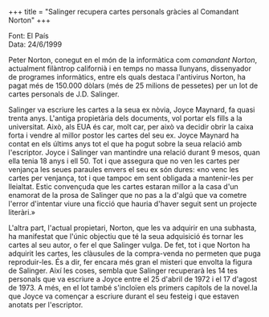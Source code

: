 +++
title = "Salinger recupera cartes personals gràcies al Comandant Norton"
+++

Font: El País  
Data: 24/6/1999

Peter Norton, conegut en el món de la informàtica com *comandant Norton*, actualment filàntrop californià i en temps no massa llunyans, dissenyador de programes informàtics, entre els quals destaca l'antivirus Norton, ha pagat més de 150.000 dòlars (més de 25 milions de pessetes) per un lot de cartes personals de J.D. Salinger.

Salinger va escriure les cartes a la seua ex nòvia, Joyce Maynard, fa quasi trenta anys. L'antiga propietària dels documents, vol portar els fills a la universitat. Això, als EUA és car, molt car, per això va decidir obrir la caixa forta i vendre al millor postor les cartes del seu ex. Joyce Maynard ha contat en els últims anys tot el que ha pogut sobre la seua relació amb l'escriptor. Joyce i Salinger van mantindre una relació durant 9 mesos, quan ella tenia 18 anys i ell 50. Tot i que assegura que no ven les cartes per venjança les seues paraules envers el seu ex són dures: «no venc les cartes per venjança, tot i que tampoc em sent obligada a mantenir-les per lleialtat. Estic convençuda que les cartes estaran millor a la casa d'un enamorat de la prosa de Salinger que no pas a la d'algú que va cometre l'error d'intentar viure una ficció que hauria d'haver seguit sent un projecte literàri.»

L'altra part, l'actual propietari, Norton, que les va adquirir en una subhasta, ha manifestat que l'únic objectiu que té la seua adquisició és tornar les cartes al seu autor, o fer el que Salinger vulga. De fet, tot i que Norton ha adquirit les cartes, les clàusules de la compra-venda no permeten que puga reproduir-les. És a dir, fer encara més gran el misteri que envolta la figura de Salinger. Així les coses, sembla que Salinger recuperarà les 14 tes personals que va escriure a Joyce entre el 25 d'abril de 1972 i el 17 d'agost de 1973. A més, en el lot també s'incloïen els primers capítols de la novel.la que Joyce va començar a escriure durant el seu festeig i que estaven anotats per l'escriptor.

